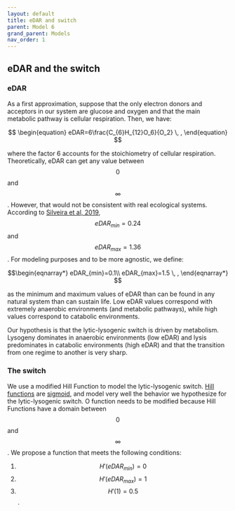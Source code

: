 ```yaml
---
layout: default
title: eDAR and switch
parent: Model 6
grand_parent: Models
nav_order: 1
---
```


## eDAR and the switch

### eDAR
As a first approximation, suppose that the only electron donors and acceptors in our system are glucose and oxygen and that the main metabolic pathway is cellular respiration.
 Then, we have:

$$
\begin{equation}
   eDAR=6\frac{C_{6}H_{12}O_6}{O_2} \, ,
\end{equation}
$$

where the factor 6 accounts for the stoichiometry of cellular respiration. Theoretically, eDAR can get any value between $$0$$ and $$\infty$$. However, that would not be consistent
with real ecological systems. According to [Silveira et al, 2019](https://doi.org/10.7554/eLife.49114), $$eDAR_{min}=0.24$$ and $$eDAR_{max}=1.36$$. For modeling purposes and to be more
agnostic, we define:

$$\begin{eqnarray*}
eDAR_{min}=0.1\\
eDAR_{max}=1.5 \, ,
\end{eqnarray*}	$$

as the minimum and maximum values of eDAR than can be found in any natural system than can sustain life. Low eDAR values correspond with extremely anaerobic environments (and metabolic pathways), while
high values correspond to catabolic environments. 

Our hypothesis is that the lytic-lysogenic switch is driven by metabolism. Lysogeny dominates in anaerobic environments (low eDAR) and lysis predominates in catabolic environments (high eDAR) and that the 
transition from one regime to another is very sharp.

### The switch

We use a modified Hill Function to model the lytic-lysogenic switch. [Hill functions](https://en.wikipedia.org/wiki/Hill_equation_(biochemistry)) are [sigmoid](https://en.wikipedia.org/wiki/Sigmoid_function), and
model very well the behavior we hypothesize for the lytic-lysogenic switch. O function needs to be modified because Hill Functions have a domain between $$0$$ and $$\infty$$. We propose a function that meets the
following conditions:

1. $$H'(eDAR_{min})=0$$
2. $$H'(eDAR_{max})=1$$
3. $$H'(1)=0.5$$.



 
